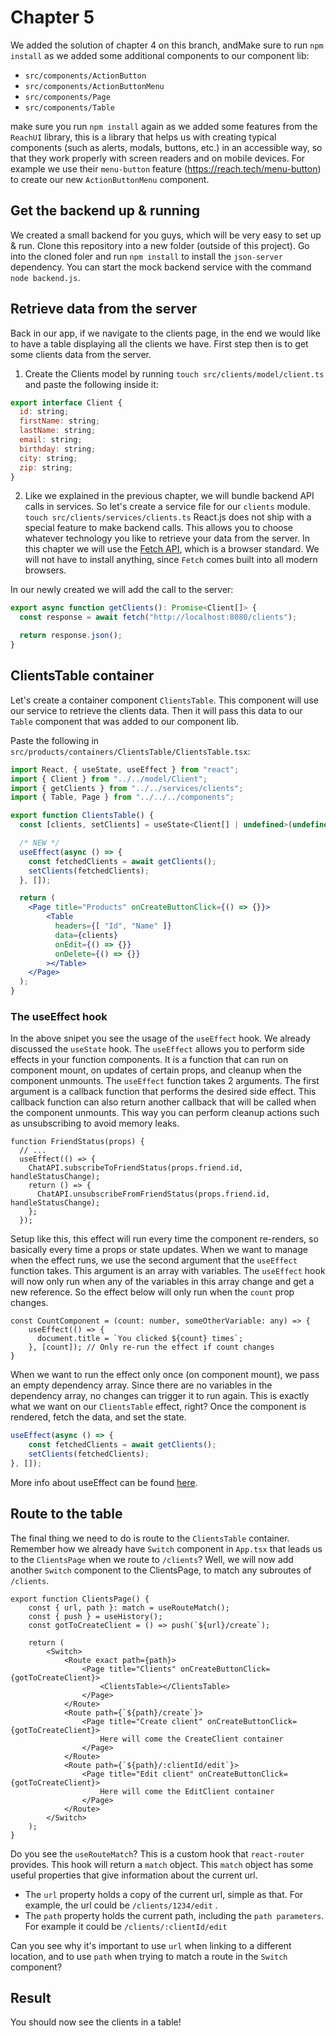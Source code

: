 # Chapter 5

We added the solution of chapter 4 on this branch, andMake sure to run `npm install` as we added some additional components to our component lib:
- `src/components/ActionButton`
- `src/components/ActionButtonMenu`
- `src/components/Page`
- `src/components/Table`

make sure you run `npm install` again as we added some features from the `ReachUI` library, this is a library that helps us with 
creating typical components (such as alerts, modals, buttons, etc.) in an accessible way, so that they work properly with 
screen readers and on mobile devices. For example we use their `menu-button` feature (https://reach.tech/menu-button) to create our new `ActionButtonMenu` component.

## Get the backend up & running

We created a small backend for you guys, which will be very easy to set up & run. 
Clone this repository into a new folder (outside of this project).
Go into the cloned foler and run `npm install` to install the `json-server` dependency.
You can start the mock backend service with the command `node backend.js`.

## Retrieve data from the server

Back in our app, if we navigate to the clients page, in the end we would like to have a table displaying all the clients we have.
First step then is to get some clients data from the server.

1. Create the Clients model by running `touch src/clients/model/client.ts` and paste the following inside it:

```jsx harmony
export interface Client {
  id: string;
  firstName: string;
  lastName: string;
  email: string;
  birthday: string;
  city: string;
  zip: string;
}
```

2. Like we explained in the previous chapter, we will bundle backend API calls in services.
So let's create a service file for our `clients` module. 
`touch src/clients/services/clients.ts`
React.js does not ship with a special feature to make backend calls.
This allows you to choose whatever technology you like to retrieve your data from the server.
In this chapter we will use the [Fetch API](_https://developer.mozilla.org/en-US/docs/Web/API/Fetch_API_), which is a browser standard. 
We will not have to install anything, since `Fetch` comes built into all modern browsers.

In our newly created we will add the call to the server:

```jsx harmony
export async function getClients(): Promise<Client[]> {
  const response = await fetch("http://localhost:8080/clients");

  return response.json();
}
```

## ClientsTable container
Let's create a container component `ClientsTable`. This component will use our service to retrieve the clients data. 
Then it will pass this data to our `Table` component that was added to our component lib.

Paste the following in `src/products/containers/ClientsTable/ClientsTable.tsx`:

```jsx harmony
import React, { useState, useEffect } from "react";
import { Client } from "../../model/Client";
import { getClients } from "../../services/clients";
import { Table, Page } from "../../../components";

export function ClientsTable() {
  const [clients, setClients] = useState<Client[] | undefined>(undefined);

  /* NEW */
  useEffect(async () => {
    const fetchedClients = await getClients();
    setClients(fetchedClients);
  }, []);

  return (
    <Page title="Products" onCreateButtonClick={() => {}}>
        <Table
          headers={[ "Id", "Name" ]}
          data={clients}
          onEdit={() => {}}
          onDelete={() => {}}
        ></Table>
    </Page>
  );
}
```

### The useEffect hook

In the above snipet you see the usage of the `useEffect` hook. We already discussed the `useState` hook.
The `useEffect` allows you to perform side effects in your function components. 
It is a function that can run on component mount, on updates of certain props, and cleanup when the component unmounts.
The `useEffect` function takes 2 arguments.
The first argument is a callback function that performs the desired side effect.
This callback function can also return another callback that will be called when the component unmounts.
This way you can perform cleanup actions such as unsubscribing to avoid memory leaks. 
```
function FriendStatus(props) {
  // ...
  useEffect(() => {
    ChatAPI.subscribeToFriendStatus(props.friend.id, handleStatusChange);
    return () => {
      ChatAPI.unsubscribeFromFriendStatus(props.friend.id, handleStatusChange);
    };
  });
```

Setup like this, this effect will run every time the component re-renders, so basically every time a props or state updates.
When we want to manage when the effect runs, we use the second argument that the `useEffect` function takes.
This argument is an array with variables. The `useEffect` hook will now only run when any of the variables in this array change and get a new reference. 
So the effect below will only run when the `count` prop changes.
```tsx
const CountComponent = (count: number, someOtherVariable: any) => {
    useEffect(() => {
      document.title = `You clicked ${count} times`;
    }, [count]); // Only re-run the effect if count changes
}
```
When we want to run the effect only once (on component mount), we pass an empty dependency array.
Since there are no variables in the dependency array, no changes can trigger it to run again.
This is exactly what we want on our `ClientsTable` effect, right?
Once the component is rendered, fetch the data, and set the state.

``` jsx harmony
useEffect(async () => {
    const fetchedClients = await getClients();
    setClients(fetchedClients);
}, []);
```

More info about useEffect can be found [here](_https://reactjs.org/docs/hooks-effect.html_).

## Route to the table
The final thing we need to do is route to the `ClientsTable` container. Remember how we already have `Switch` component
in `App.tsx` that leads us to the `ClientsPage` when we route to `/clients`? 
Well, we will now add another `Switch` component to the ClientsPage, to match any subroutes of `/clients`.  

```tsx
export function ClientsPage() {
    const { url, path }: match = useRouteMatch();
    const { push } = useHistory();
    const gotToCreateClient = () => push(`${url}/create`);

    return (
        <Switch>
            <Route exact path={path}>
                <Page title="Clients" onCreateButtonClick={gotToCreateClient}>
                    <ClientsTable></ClientsTable>
                </Page>
            </Route>
            <Route path={`${path}/create`}>
                <Page title="Create client" onCreateButtonClick={gotToCreateClient}>
                    Here will come the CreateClient container
                </Page>
            </Route>
            <Route path={`${path}/:clientId/edit`}>
                <Page title="Edit client" onCreateButtonClick={gotToCreateClient}>
                    Here will come the EditClient container
                </Page>
            </Route>
        </Switch>
    );
}
```
Do you see the `useRouteMatch`? This is a custom hook that `react-router` provides. This hook will return a `match` object.
This `match` object has some useful properties that give information about the current url. 
* The `url` property holds a copy of the current url, simple as that. For example, the url could be `/clients/1234/edit` .
* The `path` property holds the current path, including the `path parameters`. For example it could be `/clients/:clientId/edit`

Can you see why it's important to use `url` when linking to a different location, and to use `path` when trying to match a route
in the `Switch` component?  

## Result

You should now see the clients in a table!
